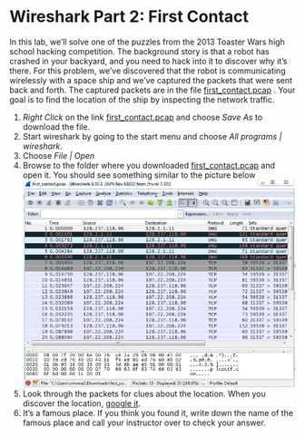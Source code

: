 # Wireshark Part 2: First Contact
In this lab, we’ll solve one of the puzzles from the 2013 Toaster Wars high school hacking competition. The background story is that a robot has crashed in your backyard, and you need to hack into it to discover why it’s there. For this problem, we’ve discovered that the robot is communicating wirelessly with a space ship and we’ve captured the packets that were sent back and forth. The captured packets are in the file [first_contact.pcap](first_contact.pcap) . Your goal is to find the location of the ship by inspecting the network traffic.

1.	*Right Click* on the link [first_contact.pcap](first_contact.pcap) and choose *Save As* to download the file.
2.	Start wireshark by going to the start menu and choose *All programs | wireshark*. 
3.	Choose *File | Open*
4.	Browse to the folder where you downloaded [first_contact.pcap](first_contact.pcap) and open it. You should see something similar to the picture below   
![FirstContact1.png](FirstContact1.png)   
5.	Look through the packets for clues about the location. When you discover the location, [google it](www.google.com).
6.	It’s a famous place. If you think you found it, write down the name of the famous place and call your instructor over to check your answer.


